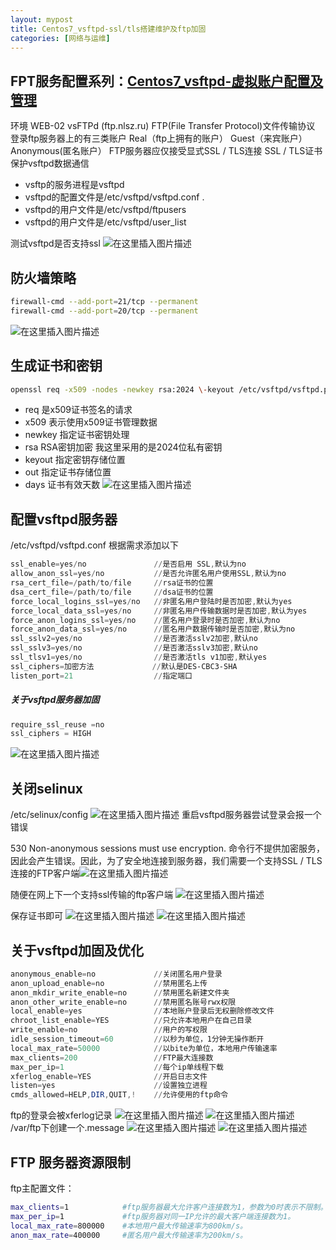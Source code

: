 ```yaml
---
layout: mypost
title: Centos7_vsftpd-ssl/tls搭建维护及ftp加固
categories: [网络与运维]
---
```


## FPT服务配置系列：[Centos7_vsftpd-虚拟账户配置及管理](https://blog.csdn.net/qq_38626043/article/details/106665601)
环境
WEB-02	vsFTPd (ftp.nlsz.ru)
FTP(File Transfer Protocol)文件传输协议
登录ftp服务器上的有三类账户
Real（ftp上拥有的账户）
Guest（来宾账户）
Anonymous(匿名账户）
FTP服务器应仅接受显式SSL / TLS连接
SSL / TLS证书保护vsftpd数据通信

- vsftp的服务进程是vsftpd
- vsftpd的配置文件是/etc/vsftpd/vsftpd.conf .
- vsftpd的用户文件是/etc/vsftpd/ftpusers
- vsftpd的用户文件是/etc/vsftpd/user_list


测试vsftpd是否支持ssl
![在这里插入图片描述](https://img-blog.csdnimg.cn/20191225140656953.png#pic_center)

## 防火墙策略

```bash
firewall-cmd --add-port=21/tcp --permanent
firewall-cmd --add-port=20/tcp --permanent  
```

![在这里插入图片描述](https://img-blog.csdnimg.cn/20191225140938296.png#pic_center)

## 生成证书和密钥

```bash
openssl req -x509 -nodes -newkey rsa:2024 \-keyout /etc/vsftpd/vsftpd.pem \-out /etc/vsftpd/vsftpd.pem -days 365
```
- req 是x509证书签名的请求
- x509 表示使用x509证书管理数据
- newkey 指定证书密钥处理
- rsa RSA密钥加密 我这里采用的是2024位私有密钥
- keyout 指定密钥存储位置
- out 指定证书存储位置
- days 证书有效天数 
![在这里插入图片描述](https://img-blog.csdnimg.cn/20191225141059532.png?x-oss-process=image/watermark,type_ZmFuZ3poZW5naGVpdGk,shadow_10,text_aHR0cHM6Ly9ibG9nLmNzZG4ubmV0L3FxXzM4NjI2MDQz,size_16,color_FFFFFF,t_70#pic_center)
## 配置vsftpd服务器
/etc/vsftpd/vsftpd.conf
根据需求添加以下

```powershell
ssl_enable=yes/no             	//是否启用 SSL,默认为no
allow_anon_ssl=yes/no         	//是否允许匿名用户使用SSL,默认为no
rsa_cert_file=/path/to/file     //rsa证书的位置
dsa_cert_file=/path/to/file     //dsa证书的位置
force_local_logins_ssl=yes/no   //非匿名用户登陆时是否加密,默认为yes
force_local_data_ssl=yes/no    	//非匿名用户传输数据时是否加密,默认为yes
force_anon_logins_ssl=yes/no    //匿名用户登录时是否加密,默认为no
force_anon_data_ssl=yes/no     	//匿名用户数据传输时是否加密,默认为no
ssl_sslv2=yes/no              	//是否激活sslv2加密,默认no
ssl_sslv3=yes/no                //是否激活sslv3加密,默认no
ssl_tlsv1=yes/no                //是否激活tls v1加密,默认yes
ssl_ciphers=加密方法             //默认是DES-CBC3-SHA
listen_port=21					//指定端口
```
##### 关于vsftpd服务器加固

```powershell
require_ssl_reuse =no
ssl_ciphers = HIGH		
```

![在这里插入图片描述](https://img-blog.csdnimg.cn/20191225141825151.png?x-oss-process=image/watermark,type_ZmFuZ3poZW5naGVpdGk,shadow_10,text_aHR0cHM6Ly9ibG9nLmNzZG4ubmV0L3FxXzM4NjI2MDQz,size_16,color_FFFFFF,t_70#pic_center)
## 关闭selinux
/etc/selinux/config
![在这里插入图片描述](https://img-blog.csdnimg.cn/20191225152135834.png?x-oss-process=image/watermark,type_ZmFuZ3poZW5naGVpdGk,shadow_10,text_aHR0cHM6Ly9ibG9nLmNzZG4ubmV0L3FxXzM4NjI2MDQz,size_16,color_FFFFFF,t_70#pic_center)
重启vsftpd服务器尝试登录会报一个错误


530 Non-anonymous sessions must use encryption.
命令行不提供加密服务，因此会产生错误。因此，为了安全地连接到服务器，我们需要一个支持SSL / TLS连接的FTP客户端![在这里插入图片描述](https://img-blog.csdnimg.cn/20191225142737930.png?x-oss-process=image/watermark,type_ZmFuZ3poZW5naGVpdGk,shadow_10,text_aHR0cHM6Ly9ibG9nLmNzZG4ubmV0L3FxXzM4NjI2MDQz,size_16,color_FFFFFF,t_70#pic_center)

随便在网上下一个支持ssl传输的ftp客户端
![在这里插入图片描述](https://img-blog.csdnimg.cn/20191225143012207.png?x-oss-process=image/watermark,type_ZmFuZ3poZW5naGVpdGk,shadow_10,text_aHR0cHM6Ly9ibG9nLmNzZG4ubmV0L3FxXzM4NjI2MDQz,size_16,color_FFFFFF,t_70#pic_center)

保存证书即可
![在这里插入图片描述](https://img-blog.csdnimg.cn/20191225143019856.png?x-oss-process=image/watermark,type_ZmFuZ3poZW5naGVpdGk,shadow_10,text_aHR0cHM6Ly9ibG9nLmNzZG4ubmV0L3FxXzM4NjI2MDQz,size_16,color_FFFFFF,t_70#pic_center)
![在这里插入图片描述](https://img-blog.csdnimg.cn/20191225144546108.png?x-oss-process=image/watermark,type_ZmFuZ3poZW5naGVpdGk,shadow_10,text_aHR0cHM6Ly9ibG9nLmNzZG4ubmV0L3FxXzM4NjI2MDQz,size_16,color_FFFFFF,t_70#pic_center)

## 关于vsftpd加固及优化

```powershell
anonymous_enable=no				//关闭匿名用户登录
anon_upload_enable=no			//禁用匿名上传
anon_mkdir_write_enable=no		//禁用匿名新建文件夹
anon_other_write_enable=no  	//禁用匿名账号rwx权限
local_enable=yes				//本地账户登录后无权删除修改文件
chroot_list_enable=YES			//只允许本地用户在自己目录
write_enable=no					//用户的写权限
idle_session_timeout=60			//以秒为单位，1分钟无操作断开
local_max_rate=50000			//以bite为单位，本地用户传输速率
max_clients=200					//FTP最大连接数
max_per_ip=1					//每个ip单线程下载
xferlog_enable=YES				//开启日志文件
listen=yes						//设置独立进程
cmds_allowed=HELP,DIR,QUIT,!	//允许使用的ftp命令

```
ftp的登录会被xferlog记录
![在这里插入图片描述](https://img-blog.csdnimg.cn/20191225151616726.png?x-oss-process=image/watermark,type_ZmFuZ3poZW5naGVpdGk,shadow_10,text_aHR0cHM6Ly9ibG9nLmNzZG4ubmV0L3FxXzM4NjI2MDQz,size_16,color_FFFFFF,t_70#pic_center)
![在这里插入图片描述](https://img-blog.csdnimg.cn/20191225145819867.png?x-oss-process=image/watermark,type_ZmFuZ3poZW5naGVpdGk,shadow_10,text_aHR0cHM6Ly9ibG9nLmNzZG4ubmV0L3FxXzM4NjI2MDQz,size_16,color_FFFFFF,t_70#pic_center)
/var/ftp下创建一个.message
![在这里插入图片描述](https://img-blog.csdnimg.cn/20191225150255655.png#pic_center)
![在这里插入图片描述](https://img-blog.csdnimg.cn/20191225150145934.png?x-oss-process=image/watermark,type_ZmFuZ3poZW5naGVpdGk,shadow_10,text_aHR0cHM6Ly9ibG9nLmNzZG4ubmV0L3FxXzM4NjI2MDQz,size_16,color_FFFFFF,t_70#pic_center)

## FTP 服务器资源限制
ftp主配置文件：

```bash
max_clients=1            #ftp服务器最大允许客户连接数为1，参数为0时表示不限制。
max_per_ip=1             #ftp服务器对同一IP允许的最大客户端连接数为1。
local_max_rate=800000    #本地用户最大传输速率为800km/s。
anon_max_rate=400000     #匿名用户最大传输速率为200km/s。
```


